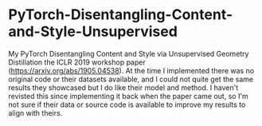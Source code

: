 # PyTorch-Disentangling-Content-and-Style-Unsupervised

My PyTorch Disentangling Content and Style via Unsupervised Geometry Distillation the ICLR 2019 workshop paper (https://arxiv.org/abs/1905.04538). At the time I implemented there was no original code or their datasets available, and I could not quite get the same results they showcased but I do like their model and method. I haven't revisted this since implementing it back when the paper came out, so I'm not sure if their data or source code is available to improve my results to align with theirs.
